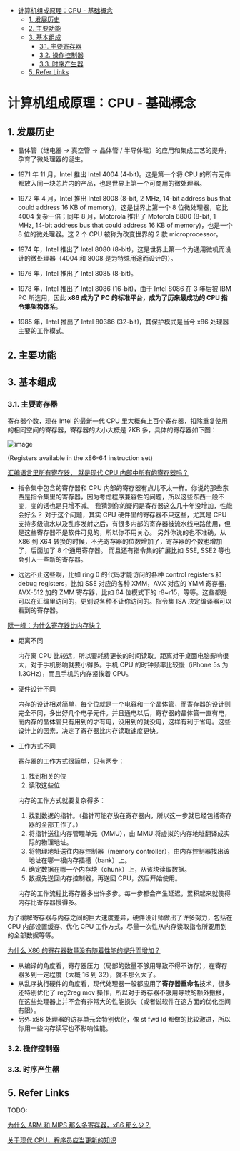 - [计算机组成原理：CPU - 基础概念](#计算机组成原理cpu---基础概念)
  - [1. 发展历史](#1-发展历史)
  - [2. 主要功能](#2-主要功能)
  - [3. 基本组成](#3-基本组成)
    - [3.1. 主要寄存器](#31-主要寄存器)
    - [3.2. 操作控制器](#32-操作控制器)
    - [3.3. 时序产生器](#33-时序产生器)
  - [5. Refer Links](#5-refer-links)

# 计算机组成原理：CPU - 基础概念

## 1. 发展历史

- 晶体管（继电器 → 真空管 → 晶体管 / 半导体硅）的应用和集成工艺的提升，孕育了微处理器的诞生。

- 1971 年 11 月，Intel 推出 Intel 4004 (4-bit)。这是第一个将 CPU 的所有元件都放入同一块芯片内的产品，也是世界上第一个可商用的微处理器。

- 1972 年 4 月，Intel 推出 Intel 8008 (8-bit, 2 MHz, 14-bit address bus that could address 16 KB of memory)，这是世界上第一个 8 位微处理器，它比 4004 复杂一倍；同年 8 月，Motorola 推出了 Motorola 6800 (8-bit, 1 MHz, 14-bit address bus that could address 16 KB of memory)，也是一个 8 位的微处理器。这 2 个 CPU 被称为改变世界的 2 款 microprocessor。

- 1974 年，Intel 推出了 Intel 8080 (8-bit)，这是世界上第一个为通用微机而设计的微处理器（4004 和 8008 是为特殊用途而设计的）。

- 1976 年，Intel 推出了 Intel 8085 (8-bit)。

- 1978 年，Intel 推出了 Intel 8086 (16-bit)，由于 Intel 8086 在 3 年后被 IBM PC 所选用，因此 **x86 成为了 PC 的标准平台，成为了历来最成功的 CPU 指令集架构体系**。

- 1985 年，Intel 推出了 Intel 80386 (32-bit)，其保护模式是当今 x86 处理器主要的工作模式。

## 2. 主要功能

## 3. 基本组成

### 3.1. 主要寄存器

<!-- ----- -->

寄存器个数，现在 Intel 的最新一代 CPU 里大概有上百个寄存器，扣除重复使用的相同空间的寄存器，寄存器的大小大概是 2KB 多，具体的寄存器如下图：

![image](http://img.cdn.firejq.com/jpg/2019/1/11/7c72e6d942e557b1551e15742f29a921.jpg)

(Registers available in the x86-64 instruction set)

<!-- ----- -->

[汇编语言里所有寄存器， 就是现代 CPU 内部中所有的寄存器吗？](https://www.zhihu.com/question/24229120)

- 指令集中包含的寄存器和 CPU 内部的寄存器有点儿不太一样。你说的那些东西是指令集里的寄存器，因为考虑程序兼容性的问题，所以这些东西一般不变，变的话也是只增不减。
  我猜测你的疑问是寄存器这么几十年没增加，性能会好么？
  对于这个问题，其实 CPU 硬件里的寄存器不只这些，尤其是 CPU 支持多级流水以及乱序发射之后，有很多内部的寄存器被流水线电路使用，但是这些寄存器不是软件可见的，所以你不用关心。
  另外你说的也不准确，从 X86 到 X64 转换的时候，不光寄存器的位数增加了，寄存器的个数也增加了，后面加了 8 个通用寄存器。
  而且还有指令集的扩展比如 SSE, SSE2 等也会引入一些新的寄存器。

- 远远不止这些啊，比如 ring 0 的代码才能访问的各种 control registers 和 debug registers，比如 SSE 对应的各种 XMM，AVX 对应的 YMM 寄存器，AVX-512 加的 ZMM 寄存器，比如 64 位模式下的 r8~r15，等等。这些都是可以在汇编里访问的，更别说各种不让你访问的。指令集 ISA 决定编译器可以看到的寄存器。

<!-- ----- -->

[阮一峰：为什么寄存器比内存快？](http://www.ruanyifeng.com/blog/2013/10/register.html)

- 距离不同

  内存离 CPU 比较远，所以要耗费更长的时间读取。距离对于桌面电脑影响很大，对于手机影响就要小得多。手机 CPU 的时钟频率比较慢（iPhone 5s 为 1.3GHz），而且手机的内存紧挨着 CPU。

- 硬件设计不同

  内存的设计相对简单，每个位就是一个电容和一个晶体管，而寄存器的设计则完全不同，多出好几个电子元件。并且通电以后，寄存器的晶体管一直有电，而内存的晶体管只有用到的才有电，没用到的就没电，这样有利于省电。这些设计上的因素，决定了寄存器比内存读取速度更快。

- 工作方式不同

  寄存器的工作方式很简单，只有两步：
  1. 找到相关的位
  1. 读取这些位

  内存的工作方式就要复杂得多：
  1. 找到数据的指针。（指针可能存放在寄存器内，所以这一步就已经包括寄存器的全部工作了。）
  1. 将指针送往内存管理单元（MMU），由 MMU 将虚拟的内存地址翻译成实际的物理地址。
  1. 将物理地址送往内存控制器（memory controller），由内存控制器找出该地址在哪一根内存插槽（bank）上。
  1. 确定数据在哪一个内存块（chunk）上，从该块读取数据。
  1. 数据先送回内存控制器，再送回 CPU，然后开始使用。

  内存的工作流程比寄存器多出许多步。每一步都会产生延迟，累积起来就使得内存比寄存器慢得多。

为了缓解寄存器与内存之间的巨大速度差异，硬件设计师做出了许多努力，包括在 CPU 内部设置缓存、优化 CPU 工作方式，尽量一次性从内存读取指令所要用到的全部数据等等。

<!-- ----- -->

[为什么 X86 的寄存器数量没有随着性能的提升而增加？](https://www.zhihu.com/question/65682145/answer/233730966)

- 从编译的角度看，寄存器压力（局部的数量不够用导致不得不访存），在寄存器多到一定程度（大概 16 到 32），就不那么大了。
- 从乱序执行硬件的角度看，现代处理器一般都应用了**寄存器重命名**技术，很多还特别优化了 reg2reg mov 操作，所以对于寄存器不够用导致的额外搬移，在这些处理器上并不会有非常大的性能损失（或者说软件在这方面的优化空间有限）。
- 另外 x86 处理器的访存单元会特别优化，像 st fwd ld 都做的比较激进，所以你用一些内存读写也不影响性能。

<!-- ----- -->

### 3.2. 操作控制器

### 3.3. 时序产生器

## 5. Refer Links

TODO:

[为什么 ARM 和 MIPS 那么多寄存器，x86 那么少？](https://www.zhihu.com/question/24551779)

[关于现代 CPU，程序员应当更新的知识](https://linux.cn/article-6201-1.html)
